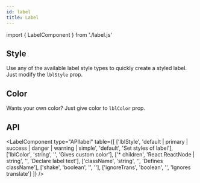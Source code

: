 ```yaml
---
id: label
title: Label
---
```


import { LabelComponent } from './label.js'

 ## Style

<p>Use any of the available label style types to quickly create a styled label. Just modify the <code>lblStyle</code> prop.</p>
<LabelComponent type="lblStyle" style={['default', 'primary', 'success', 'danger', 'warning', 'simple']} />

## Color

<p>Wants your own color? Just give color to <code>lblColor</code> prop.</p>
<LabelComponent type="lblColor" style={['red']} />

## API

<LabelComponent type="APIlabel" table={[
    ['lblStyle', 'default | primary | success | danger | warning | simple', 'default', 'Set styles of label'],
    ['lblColor', 'string', '', 'Gives custom color'],
    ['* children', 'React.ReactNode | string', '', 'Declare label text'],
    ['className', 'string', '', 'Defines className'],
    ['shake', 'boolean', '', ''],
    ['ignoreTrans', 'boolean', '', 'Ignores translate']
]} />